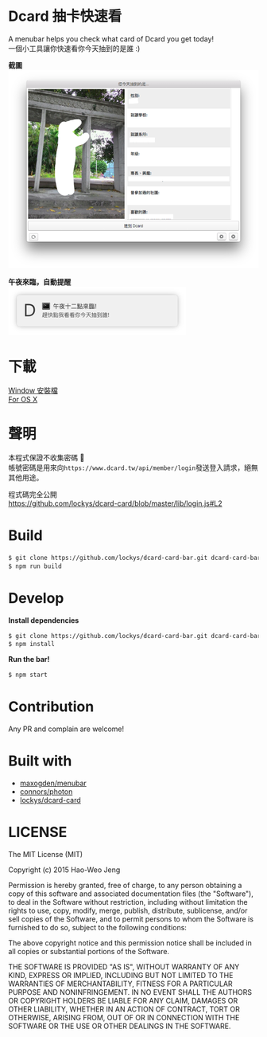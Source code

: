 Dcard 抽卡快速看
==
A menubar helps you check what card of Dcard you get today!  
一個小工具讓你快速看你今天抽到的是誰 :)


**截圖**  
![](./media/shot.png)

**午夜來臨，自動提醒**  
![](./media/notifier.png)

# 下載
[Window 安裝檔](https://github.com/lockys/dcard-bar/releases/download/0.0.2/dcard-bar-setup.exe)  
[For OS X](https://github.com/lockys/dcard-bar/releases/download/0.0.2/dcard-card-bar.zip)

# 聲明
本程式保證不收集密碼 :pray:  
帳號密碼是用來向`https://www.dcard.tw/api/member/login`發送登入請求，絕無其他用途。

程式碼完全公開  
https://github.com/lockys/dcard-card/blob/master/lib/login.js#L2

# Build

```sh
$ git clone https://github.com/lockys/dcard-card-bar.git dcard-card-bar && cd dcard-card-bar
$ npm run build
```

# Develop

**Install dependencies**
```sh
$ git clone https://github.com/lockys/dcard-card-bar.git dcard-card-bar && cd dcard-card-bar
$ npm install
```

**Run the bar!**
```sh
$ npm start
```

# Contribution
Any PR and complain are welcome!

# Built with

- [maxogden/menubar](https://github.com/maxogden/menubar)
- [connors/photon](https://github.com/connors/photon)
- [lockys/dcard-card](https://github.com/lockys/dcard-card)

# LICENSE
The MIT License (MIT)

Copyright (c) 2015 Hao-Weo Jeng

Permission is hereby granted, free of charge, to any person obtaining a copy
of this software and associated documentation files (the "Software"), to deal
in the Software without restriction, including without limitation the rights
to use, copy, modify, merge, publish, distribute, sublicense, and/or sell
copies of the Software, and to permit persons to whom the Software is
furnished to do so, subject to the following conditions:

The above copyright notice and this permission notice shall be included in all
copies or substantial portions of the Software.

THE SOFTWARE IS PROVIDED "AS IS", WITHOUT WARRANTY OF ANY KIND, EXPRESS OR
IMPLIED, INCLUDING BUT NOT LIMITED TO THE WARRANTIES OF MERCHANTABILITY,
FITNESS FOR A PARTICULAR PURPOSE AND NONINFRINGEMENT. IN NO EVENT SHALL THE
AUTHORS OR COPYRIGHT HOLDERS BE LIABLE FOR ANY CLAIM, DAMAGES OR OTHER
LIABILITY, WHETHER IN AN ACTION OF CONTRACT, TORT OR OTHERWISE, ARISING FROM,
OUT OF OR IN CONNECTION WITH THE SOFTWARE OR THE USE OR OTHER DEALINGS IN THE
SOFTWARE.
